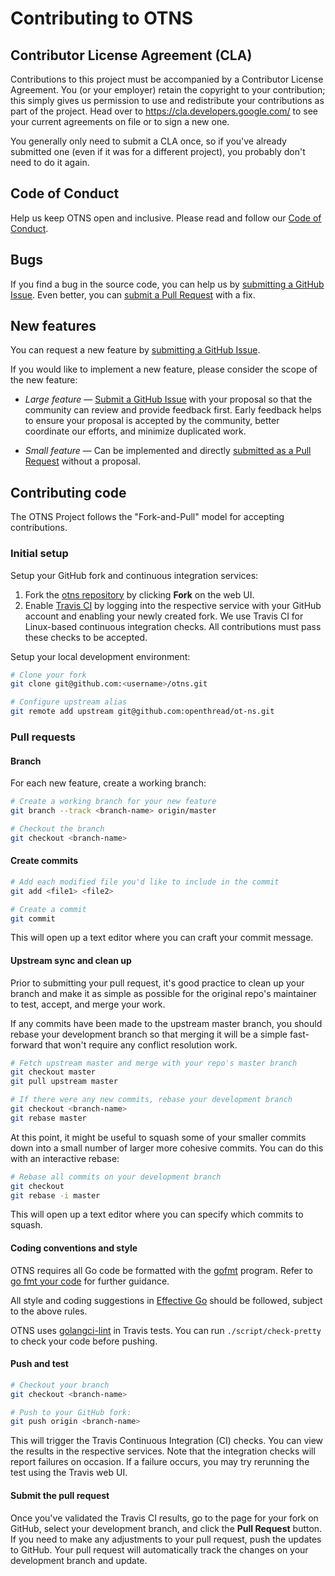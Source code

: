 # Contributing to OTNS

## Contributor License Agreement (CLA)

Contributions to this project must be accompanied by a Contributor License Agreement. You (or your employer) retain the copyright to your contribution; this simply gives us permission to use and redistribute your contributions as part of the project. Head over to <https://cla.developers.google.com/> to see your current agreements on file or to sign a new one.

You generally only need to submit a CLA once, so if you've already submitted one (even if it was for a different project), you probably don't need to do it again.

## Code of Conduct

Help us keep OTNS open and inclusive.  Please read and follow our [Code of Conduct](CODE_OF_CONDUCT.md).

## Bugs

If you find a bug in the source code, you can help us by [submitting a GitHub Issue](https://github.com/openthread/ot-ns/issues/new).
Even better, you can [submit a Pull Request](#pull-requests) with a fix.

## New features

You can request a new feature by [submitting a GitHub Issue](https://github.com/openthread/ot-ns/issues/new).

If you would like to implement a new feature, please consider the scope of the new feature:

* *Large feature* — [Submit a GitHub Issue](https://github.com/openthread/ot-ns/issues/new) with your proposal so that the community can review and provide feedback first. Early feedback helps to ensure your proposal is accepted by the community, better coordinate our efforts, and minimize duplicated work.

* *Small feature* — Can be implemented and directly [submitted as a Pull Request](#pull-requests) without a proposal.

## Contributing code

The OTNS Project follows the "Fork-and-Pull" model for accepting contributions.

### Initial setup

Setup your GitHub fork and continuous integration services:

1. Fork the [otns repository](https://github.com/openthread/ot-ns) by clicking **Fork** on the web UI.
1. Enable [Travis CI](https://travis-ci.org/) by logging into the respective service with your GitHub account and enabling your newly created fork. 
We use Travis CI for Linux-based continuous integration checks. All contributions must pass these checks to be accepted.

Setup your local development environment:

```bash
# Clone your fork
git clone git@github.com:<username>/otns.git

# Configure upstream alias
git remote add upstream git@github.com:openthread/ot-ns.git
```

### Pull requests

#### Branch

For each new feature, create a working branch:

```bash
# Create a working branch for your new feature
git branch --track <branch-name> origin/master

# Checkout the branch
git checkout <branch-name>
```

#### Create commits

```bash
# Add each modified file you'd like to include in the commit
git add <file1> <file2>

# Create a commit
git commit
```

This will open up a text editor where you can craft your commit message.

#### Upstream sync and clean up

Prior to submitting your pull request, it's good practice to clean up your branch and make it as simple as possible for the original repo's maintainer to test, accept, and merge your work.

If any commits have been made to the upstream master branch, you should rebase your development branch so that merging it will be a simple fast-forward that won't require any conflict resolution work.

```bash
# Fetch upstream master and merge with your repo's master branch
git checkout master
git pull upstream master

# If there were any new commits, rebase your development branch
git checkout <branch-name>
git rebase master
```

At this point, it might be useful to squash some of your smaller commits down into a small number of larger more cohesive commits. You can do this with an interactive rebase:

```bash
# Rebase all commits on your development branch
git checkout
git rebase -i master
```

This will open up a text editor where you can specify which commits to squash.

#### Coding conventions and style

OTNS requires all Go code be formatted with the [gofmt](https://golang.org/cmd/gofmt/) program. 
Refer to [go fmt your code](https://blog.golang.org/go-fmt-your-code) for further guidance. 

All style and coding suggestions in [Effective Go](https://golang.org/doc/effective_go.html) should be followed, subject to the above rules.

OTNS uses [golangci-lint](https://golangci.com/) in Travis tests. 
You can run `./script/check-pretty` to check your code before pushing.

#### Push and test

```bash
# Checkout your branch
git checkout <branch-name>

# Push to your GitHub fork:
git push origin <branch-name>
```

This will trigger the Travis Continuous Integration (CI) checks. You can view the results in the respective services. Note that the integration checks will report failures on occasion. If a failure occurs, you may try rerunning the test using the Travis web UI.

#### Submit the pull request

Once you've validated the Travis CI results, go to the page for your fork on GitHub, select your development branch, and click the **Pull Request** button. If you need to make any adjustments to your pull request, push the updates to GitHub. Your pull request will automatically track the changes on your development branch and update.